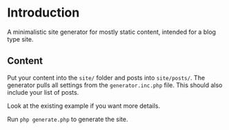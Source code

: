 # Introduction

A minimalistic site generator for mostly static content, intended for a blog type site.

## Content

Put your content into the `site/` folder and posts into `site/posts/`. The generator pulls all settings from the `generator.inc.php` file. This should also include your list of posts.

Look at the existing example if you want more details.

Run `php generate.php` to generate the site.
